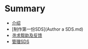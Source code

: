 # Summary

* [介绍](README.md)
* [制作第一份SDS](Author a SDS.md)
* [寻求帮助及反馈](Contact.md)
* [管理SDS](sds.md)

